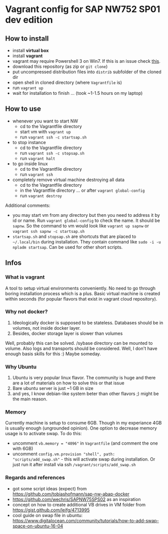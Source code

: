 # Vagrant config for SAP NW752 SP01 dev edition

## How to install

- install **virtual box**
- install **vagrant**
- vagrant may require Powershell 3 on Win7. If this is an issue check [this](https://docs.microsoft.com/en-us/skypeforbusiness/set-up-your-computer-for-windows-powershell/download-and-install-windows-powershell-3-0).
- download this repository (as zip or `git clone`)
- put uncompressed distribution files into `distrib` subfolder of the cloned dir
- open shell in cloned directory (where `Vagrantfile` is)
- run `vagrant up`
- wait for installation to finish ... (took ~1-1.5 hours on my laptop)

## How to use

- whenever you want to start NW
    - cd to the Vagrantfile directory
    - start vm with `vagrant up`
    - run `vagrant ssh -c startsap.sh`
- to stop instance
    - cd to the Vagrantfile directory
    - run `vagrant ssh -c stopsap.sh`
    - run `vagrant halt`
- to go inside linux
    - cd to the Vagrantfile directory
    - run `vagrant ssh`
- completely remove virtual machine destroying all data
    - cd to the Vagrantfile directory
    - in the Vagrantfile directory ... or after `vagrant global-config`
    - run `vagrant destroy`

Additional comments:

- you may start vm from any directory but then you need to address it by id or name. Run `vagrant global-config` to check the name. It should be `sapnw`. So the command to vm would look like `vagrant up sapnw` or `vagrant ssh sapnw -c startsap.sh`
- `startsap.sh` and `stopsap.sh` are shortcuts that are placed to `~/.local/bin` during installation. They contain command like `sudo -i -u npladm startsap`. Can be used for other short scripts.

## Infos

### What is vagrant

A tool to setup virtual environments conveniently. No need to go through boring installation process which is a plus. Basic virtual machine is created within seconds (for popular flavors that exist in vagrant cloud repository).

### Why not docker?

1) Ideologically docker is supposed to be stateless. Databases should be in volumes, not inside docker layer.
2) Besides, docker storage layer is slower than volumes

Well, probably this can be solved. /sybase directory can be mounted to volume. Also logs and transports should be considered. Well, I don't have enough basis skills for this :) Maybe someday.

### Why Ubuntu

1) Ubuntu is very popular linux flavor. The community is huge and there are a lot of materials on how to solve this or that issue
2) Bare ubuntu server is just ~1 GB in size
3) and yes, I know debian-like system beter than other flavors ;) might be the main reason.

### Memory

Currently machine is setup to consume 6GB. Though in my experiance 4GB is usually enough (ungrounded opinion). One option to decrease memory usage is to activate swap. To do this:
- uncomment `vb.memory = "4096"` in `Vagrantfile` (and comment the one with 6GB)
- uncomment `config.vm.provision "shell", path: "scripts/add_swap.sh"` - this will activate swap during installation. Or just run it after install via ssh `/vagrant/scripts/add_swap.sh`

### Regards and references

- got some script ideas (expect) from https://github.com/tobiashofmann/sap-nw-abap-docker
- https://github.com/wechris/SAPNW75SPS02 as an inspiration
- concept on how to create additional VB drives in VM folder from https://gist.github.com/leifg/4713995
- cool guide on swap file in ubuntu: https://www.digitalocean.com/community/tutorials/how-to-add-swap-space-on-ubuntu-16-04
